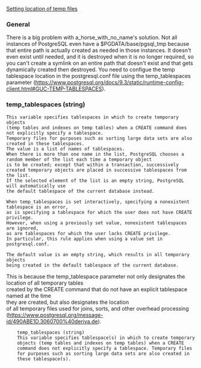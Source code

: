 [Setting location of temp files](https://dba.stackexchange.com/questions/167549/setting-location-of-temp-files-for-postgresql-backend-9-3-10)

### General
There is a big problem with a_horse_with_no_name's solution. Not all instances of PostgreSQL even have a $PGDATA/base/pgsql_tmp because that entire path is actually created as needed in those instances. It doesn't even exist until needed, and it is destroyed when it is no longer required, so you can't create a symlink on an entire path that doesn't exist and that gets dynamically created then destroyed. You need to configue the temp tablespace location in the postgresql.conf file using the temp_tablespaces parameter (https://www.postgresql.org/docs/9.3/static/runtime-config-client.html#GUC-TEMP-TABLESPACES). 
### temp_tablespaces (string) 
```
This variable specifies tablespaces in which to create temporary objects
(temp tables and indexes on temp tables) when a CREATE command does not explicitly specify a tablespace.  
Temporary files for purposes such as sorting large data sets are also created in these tablespaces.  
The value is a list of names of tablespaces.  
When there is more than one name in the list, PostgreSQL chooses a random member of the list each time a temporary object
is to be created; except that within a transaction, successively  
created temporary objects are placed in successive tablespaces from the list.
If the selected element of the list is an empty string, PostgreSQL will automatically use
the default tablespace of the current database instead.

When temp_tablespaces is set interactively, specifying a nonexistent tablespace is an error,
as is specifying a tablespace for which the user does not have CREATE privilege.
However, when using a previously set value, nonexistent tablespaces are ignored,
as are tablespaces for which the user lacks CREATE privilege.
In particular, this rule applies when using a value set in postgresql.conf.

The default value is an empty string, which results in all temporary objects
being created in the default tablespace of the current database.
```

This is because the temp_tablespace parameter not only designates the location of all temporary tables  
created by the CREATE command that do not have an explicit tablespace named at the time  
they are created, but also designates the location  
of all temporary files used for joins, sorts, and other overhead processing  
(https://www.postgresql.org/message-id/490ABE1D.3060700%40deriva.de).
```
    temp_tablespaces (string)
    This variable specifies tablespace(s) in which to create temporary
    objects (temp tables and indexes on temp tables) when a CREATE
    command does not explicitly specify a tablespace. Temporary files
    for purposes such as sorting large data sets are also created in
    these tablespace(s).
```
